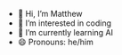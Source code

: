 - 👋 Hi, I’m Matthew
- 👀 I’m interested in coding
- 🌱 I’m currently learning AI
- 😄 Pronouns: he/him


<!---
MatthewChin7/MatthewChin7 is a ✨ special ✨ repository because its `README.md` (this file) appears on your GitHub profile.
You can click the Preview link to take a look at your changes.
--->
